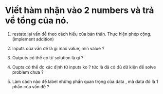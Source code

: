 # Viết hàm nhận vào 2 numbers và trả về tổng của nó.

1. restate lại vấn đề theo cách hiểu của bản thân.
Thực hiện phép cộng.(implement addition)

2. Inputs của vấn đề là gì max value, min value ?

3. Outputs có thể có từ solution là gì ?

4. Oupts có thể đc xác định từ inputs ko ? tức là đã có đủ dữ kiện để solve problem chưa ?

5. Làm cách nào để label những phần quan trọng của data , mà data đó là 1 phần của vấn đề ?